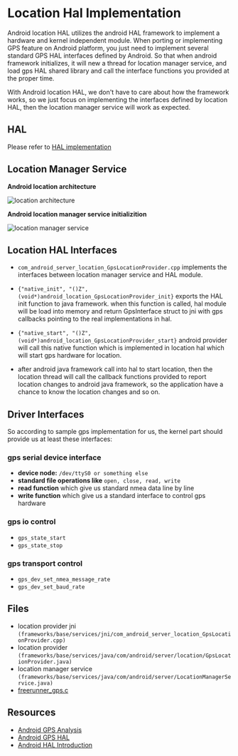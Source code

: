 # Location Hal Implementation #

Android location HAL utilizes the android HAL framework to implement a hardware and kernel independent module. When porting or implementing GPS feature on Android platform, you just need to implement several standard GPS HAL interfaces defined by Android. So that when android framework initializes, it will new a thread for location manager service, and load gps HAL shared library and call the interface functions you provided at the proper time.

With Android location HAL, we don't have to care about how the framework works, so we just focus on implementing the interfaces defined by location HAL, then the location manager service will work as expected.

## HAL ##

Please refer to [HAL implementation](hal.markdown)

## Location Manager Service ##

**Android location architecture**

![location architecture](https://github.com/vmlinz/my_notes/raw/master/location_arch.jpeg)

**Android location manager service initializition**

![location manager service](https://github.com/vmlinz/my_notes/raw/master/location_init.jpeg)

## Location HAL Interfaces ##

* `com_android_server_location_GpsLocationProvider.cpp` implements the interfaces between location manager service and HAL module.

* `{"native_init", "()Z", (void*)android_location_GpsLocationProvider_init}` exports the HAL init function to java framework. when this function is called, hal module will be load into memory and return GpsInterface struct to jni with gps callbacks pointing to the real implementations in hal.

* `{"native_start", "()Z", (void*)android_location_GpsLocationProvider_start}` android provider will call this native function which is implemented in location hal which will start gps hardware for location.

* after android java framework call into hal to start location, then the location thread will call the callback functions provided to report location changes to android java framework, so the application have a chance to know the location changes and so on.

## Driver Interfaces ##

So according to sample gps implementation for us, the kernel part should provide us at least these interfaces:

### gps serial device interface ###

* **device node:** `/dev/ttyS0 or something else`
* **standard file operations like** `open, close, read, write`
* **read function** which give us standard nmea data line by line
* **write function** which give us a standard interface to control gps hardware

### gps io control ###

* `gps_state_start`
* `gps_state_stop`

### gps transport control ###

* `gps_dev_set_nmea_message_rate`
* `gps_dev_set_baud_rate`

## Files ##

* location provider jni `(frameworks/base/services/jni/com_android_server_location_GpsLocationProvider.cpp)`
* location provider `(frameworks/base/services/java/com/android/server/location/GpsLocationProvider.java)`
* location manager service `(frameworks/base/services/java/com/android/server/LocationManagerService.java)`
* [freerunner_gps.c](http://git.android-x86.org/?p=platform/hardware/gps.git;a=blob;f=gps.c;h=199de46e7708262b37a61ad1706e7cde93ebccd7;hb=c044569632a80c01f032c8726e783e3728c2d5cc)

## Resources ##

* [Android GPS Analysis](http://hi.baidu.com/%CB%EF%CC%EF%BB%AA/blog/item/60ff6e2964bc4921359bf732.html)
* [Android GPS HAL](http://blog.chinaunix.net/space.php?uid=20485710&do=blog&id=1666975)
* [Android HAL Introduction](http://www.slideshare.net/jollen/android-hal-introduction-libhardware-and-its-legacy)
